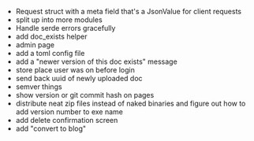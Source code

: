- Request struct with a meta field that's a JsonValue for client requests
- split up into more modules
- Handle serde errors gracefully
- add doc_exists helper
- admin page
- add a toml config file
- add a "newer version of this doc exists" message
- store place user was on before login
- send back uuid of newly uploaded doc
- semver things
- show version or git commit hash on pages
- distribute neat zip files instead of naked binaries and figure out how to add
  version number to exe name
- add delete confirmation screen
- add "convert to blog"